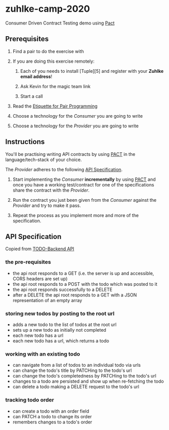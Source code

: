 # zuhlke-camp-2020

Consumer Driven Contract Testing demo using [Pact](https://docs.pact.io/)

## Prerequisites

1. Find a pair to do the exercise with

1. If you are doing this exercise remotely:

    1. Each of you needs to install [Tuple][5] and register with your **Zuhlke email address**!

    1. Ask Kevin for the magic team link

    1. Start a call

1. Read the [Etiquette for Pair Programming][1]

1. Choose a technology for the *Consumer* you are going to write

1. Choose a technology for the *Provider* you are going to write

## Instructions

You'll be practising writing API contracts by using [PACT][2] in the language/tech-stack of your choice.

The *Provider* adheres to the following [API Specification](#api-specifications).

1. Start implementing the *Consumer* **incrementally** by using [PACT][2] and once you have a working test/contract for one of the specifications share the contract with the *Provider*.

1. Run the contract you just been given from the *Consumer* against the *Provider* and try to make it pass.

1. Repeat the process as you implement more and more of the specification.

## API Specification

Copied from [TODO-Backend API][3]

### the pre-requisites

* the api root responds to a GET (i.e. the server is up and accessible, CORS headers are set up)
* the api root responds to a POST with the todo which was posted to it
* the api root responds successfully to a DELETE
* after a DELETE the api root responds to a GET with a JSON representation of an empty array

### storing new todos by posting to the root url

* adds a new todo to the list of todos at the root url
* sets up a new todo as initially not completed
* each new todo has a url
* each new todo has a url, which returns a todo

### working with an existing todo

* can navigate from a list of todos to an individual todo via urls
* can change the todo's title by PATCHing to the todo's url
* can change the todo's completedness by PATCHing to the todo's url
* changes to a todo are persisted and show up when re-fetching the todo
* can delete a todo making a DELETE request to the todo's url

### tracking todo order

* can create a todo with an order field
* can PATCH a todo to change its order
* remembers changes to a todo's order

[1]: https://github.com/ToastShaman/zuhlke-camp-2022/blob/open-space/pair-programming/build/pair-programming-guide.pdf
[2]: https://pact.io/
[3]: https://todobackend.com/
